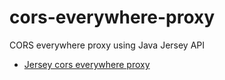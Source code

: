 # cors-everywhere-proxy

CORS everywhere proxy using Java Jersey API

- [Jersey cors everywhere proxy](https://github.com/cliffheart/cors-everywhere-proxy)

